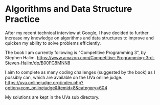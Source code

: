 # Algorithms and Data Structure Practice

After my recent technical interview at Google, I have decided to further increase my knowledge on algorithms and data structures to improve and quicken my ability to solve problems efficiently.

The book I am currently following is "Competitive Programming 3", by Stephen Halim.
https://www.amazon.com/Competitive-Programming-3rd-Steven-Halim/dp/B00FG8MNN8

I aim to complete as many coding challenges (suggested by the book) as I possibly can, which are available on the UVa online judge.
https://uva.onlinejudge.org/index.php?option=com_onlinejudge&Itemid=8&category=604

My solutions are kept in the UVa sub directory.
